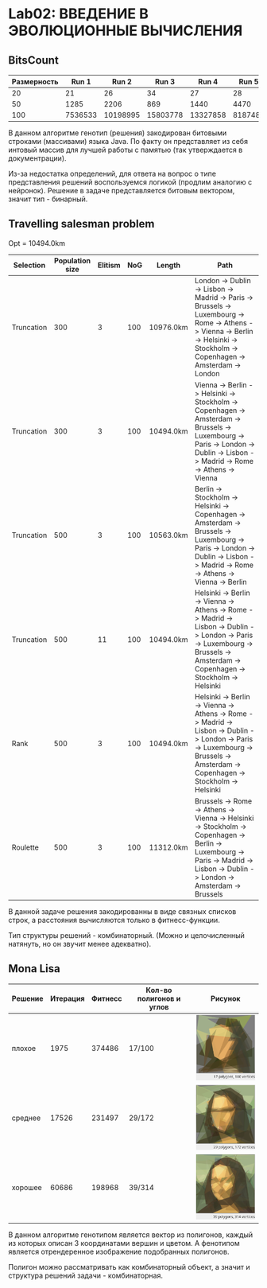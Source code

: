 # Lab02: ВВЕДЕНИЕ В ЭВОЛЮЦИОННЫЕ ВЫЧИСЛЕНИЯ


## BitsCount

|Размерность|Run 1|Run 2|Run 3|Run 4|Run 5|Среднее|
|---|---|---|---|---|---|---|
| 20 | 21 | 26 | 34 | 27 | 28 | 27.2 |
| 50 | 1285 | 2206 | 869 | 1440 | 4470 | 2054 |
| 100 | 7536533 | 10198995 | 15803778 | 13327858 | 8187481 | 11010929.0 |

В данном алгоритме генотип (решения) закодирован битовыми строками (массивами) языка Java. По факту он представляет из себя интовый массив для лучшей работы с памятью (так утверждается в документрации).

Из-за недостатка определений, для ответа на вопрос о типе представления решений воспользуемся логикой (продлим аналогию с нейронок). Решение в задаче представляется битовым вектором, значит тип - бинарный.


## Travelling salesman problem

Opt = 10494.0km

|Selection|Population size|Elitism|NoG|Length|Path|
|---|---|---|---|---|---|
|Truncation|300|3|100|10976.0km|London -> Dublin -> Lisbon -> Madrid -> Paris -> Brussels -> Luxembourg -> Rome -> Athens -> Vienna -> Berlin -> Helsinki -> Stockholm -> Copenhagen -> Amsterdam -> London|
|Truncation|300|3|100|10494.0km|Vienna -> Berlin -> Helsinki -> Stockholm -> Copenhagen -> Amsterdam -> Brussels -> Luxembourg -> Paris -> London -> Dublin -> Lisbon -> Madrid -> Rome -> Athens -> Vienna|
|Truncation|500|3|100|10563.0km|Berlin -> Stockholm -> Helsinki -> Copenhagen -> Amsterdam -> Brussels -> Luxembourg -> Paris -> London -> Dublin -> Lisbon -> Madrid -> Rome -> Athens -> Vienna -> Berlin|
|Truncation|500|11|100|10494.0km|Helsinki -> Berlin -> Vienna -> Athens -> Rome -> Madrid -> Lisbon -> Dublin -> London -> Paris -> Luxembourg -> Brussels -> Amsterdam -> Copenhagen -> Stockholm -> Helsinki|
|Rank|500|3|100|10494.0km|Helsinki -> Berlin -> Vienna -> Athens -> Rome -> Madrid -> Lisbon -> Dublin -> London -> Paris -> Luxembourg -> Brussels -> Amsterdam -> Copenhagen -> Stockholm -> Helsinki|
|Roulette|500|3|100|11312.0km|Brussels -> Rome -> Athens -> Vienna -> Helsinki -> Stockholm -> Copenhagen -> Berlin -> Luxembourg -> Paris -> Madrid -> Lisbon -> Dublin -> London -> Amsterdam -> Brussels|

В данной задаче решения закодированны в виде связных списков строк, а расстояния вычисляются только в фитнесс-функции.

Тип структуры решений - комбинаторный. (Можно и целочисленный натянуть, но он звучит менее адекватно).



## Mona Lisa

|Решение|Итерация|Фитнесс|Кол-во полигонов и углов|Рисунок|
|---|---|---|---|---|
| плохое | 1975 | 374486 | 17/100 | ![mid](imgs/bad_mona.png) |
| среднее | 17526 | 231497 | 29/172 | ![mid](imgs/mid_mona.png) |
| хорошее | 60686 | 198968 | 39/314 | ![mid](imgs/gud_mona.png) |


В данном алгоритме генотипом является вектор из полигонов, каждый из которых описан 3 координатами вершин и цветом.
А фенотипом является отрендеренное изображение подобранных полигонов.

Полигон можно рассматривать как комбинаторный объект, а значит и структура решений задачи - комбинаторная.
